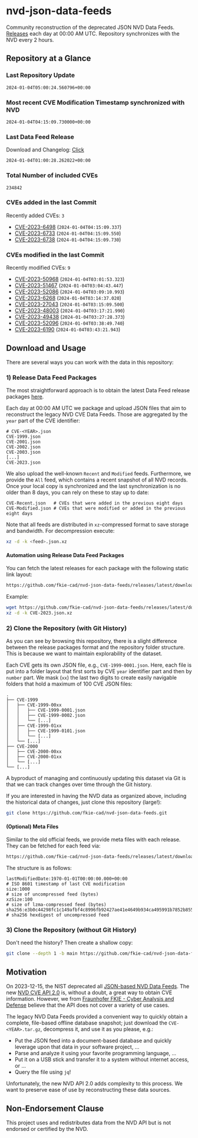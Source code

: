 # nvd-json-data-feeds

Community reconstruction of the deprecated JSON NVD Data Feeds. 
[Releases](https://github.com/fkie-cad/nvd-json-data-feeds/releases/latest) each day at 00:00 AM UTC.
Repository synchronizes with the NVD every 2 hours.

## Repository at a Glance

### Last Repository Update

```plain
2024-01-04T05:00:24.560796+00:00
```

### Most recent CVE Modification Timestamp synchronized with NVD

```plain
2024-01-04T04:15:09.730000+00:00
```

### Last Data Feed Release

Download and Changelog: [Click](https://github.com/fkie-cad/nvd-json-data-feeds/releases/latest)

```plain
2024-01-04T01:00:28.262022+00:00
```

### Total Number of included CVEs

```plain
234842
```

### CVEs added in the last Commit

Recently added CVEs: `3`

* [CVE-2023-6498](CVE-2023/CVE-2023-64xx/CVE-2023-6498.json) (`2024-01-04T04:15:09.337`)
* [CVE-2023-6733](CVE-2023/CVE-2023-67xx/CVE-2023-6733.json) (`2024-01-04T04:15:09.550`)
* [CVE-2023-6738](CVE-2023/CVE-2023-67xx/CVE-2023-6738.json) (`2024-01-04T04:15:09.730`)


### CVEs modified in the last Commit

Recently modified CVEs: `9`

* [CVE-2023-50968](CVE-2023/CVE-2023-509xx/CVE-2023-50968.json) (`2024-01-04T03:01:53.323`)
* [CVE-2023-51467](CVE-2023/CVE-2023-514xx/CVE-2023-51467.json) (`2024-01-04T03:04:43.447`)
* [CVE-2023-52086](CVE-2023/CVE-2023-520xx/CVE-2023-52086.json) (`2024-01-04T03:09:10.993`)
* [CVE-2023-6268](CVE-2023/CVE-2023-62xx/CVE-2023-6268.json) (`2024-01-04T03:14:37.020`)
* [CVE-2023-27043](CVE-2023/CVE-2023-270xx/CVE-2023-27043.json) (`2024-01-04T03:15:09.500`)
* [CVE-2023-48003](CVE-2023/CVE-2023-480xx/CVE-2023-48003.json) (`2024-01-04T03:17:21.990`)
* [CVE-2023-49438](CVE-2023/CVE-2023-494xx/CVE-2023-49438.json) (`2024-01-04T03:27:28.373`)
* [CVE-2023-52096](CVE-2023/CVE-2023-520xx/CVE-2023-52096.json) (`2024-01-04T03:38:49.740`)
* [CVE-2023-6190](CVE-2023/CVE-2023-61xx/CVE-2023-6190.json) (`2024-01-04T03:43:21.943`)


## Download and Usage

There are several ways you can work with the data in this repository:

### 1) Release Data Feed Packages

The most straightforward approach is to obtain the latest Data Feed release packages [here](https://github.com/fkie-cad/nvd-json-data-feeds/releases/latest).

Each day at 00:00 AM UTC we package and upload JSON files that aim to reconstruct the legacy NVD CVE Data Feeds.
Those are aggregated by the `year` part of the CVE identifier:

```
# CVE-<YEAR>.json
CVE-1999.json
CVE-2001.json
CVE-2002.json
CVE-2003.json
[...]
CVE-2023.json
```

We also upload the well-known `Recent` and `Modified` feeds.
Furthermore, we provide the `All` feed, which contains a recent snapshot of all NVD records.
Once your local copy is synchronized and the last synchronization is no older than 8 days, you can rely on these to stay up to date:

```plain
CVE-Recent.json   # CVEs that were added in the previous eight days
CVE-Modified.json # CVEs that were modified or added in the previous eight days
```

Note that all feeds are distributed in `xz`-compressed format to save storage and bandwidth.
For decompression execute:

```sh
xz -d -k <feed>.json.xz
```


#### Automation using Release Data Feed Packages

You can fetch the latest releases for each package with the following static link layout:

```sh
https://github.com/fkie-cad/nvd-json-data-feeds/releases/latest/download/CVE-<YEAR>.json.xz
```

Example:

```sh
wget https://github.com/fkie-cad/nvd-json-data-feeds/releases/latest/download/CVE-2023.json.xz
xz -d -k CVE-2023.json.xz
```



### 2) Clone the Repository (with Git History)

As you can see by browsing this repository, there is a slight difference between the release packages format and the repository folder structure.
This is because we want to maintain explorability of the dataset.

Each CVE gets its own JSON file, e.g., `CVE-1999-0001.json`.
Here, each file is put into a folder layout that first sorts by CVE `year` identifier part and then by `number` part.
We mask (`xx`) the last two digits to create easily navigable folders that hold a maximum of 100 CVE JSON files:

```plain
.
├── CVE-1999
│   ├── CVE-1999-00xx
│   │   ├── CVE-1999-0001.json
│   │   ├── CVE-1999-0002.json
│   │   └── [...]
│   ├── CVE-1999-01xx
│   │   ├── CVE-1999-0101.json
│   │   └── [...]
│   └── [...]
├── CVE-2000
│   ├── CVE-2000-00xx
│   ├── CVE-2000-01xx
│   └── [...]
└── [...]
```

A byproduct of managing and continuously updating this dataset via Git is that we can track changes over time through the Git history.

If you are interested in having the NVD data as organized above, including the historical data of changes, just clone this repository (large!):

```sh
git clone https://github.com/fkie-cad/nvd-json-data-feeds.git
```

#### (Optional) Meta Files

Similar to the old official feeds, we provide meta files with each release. They can be fetched for each feed via:

```sh
https://github.com/fkie-cad/nvd-json-data-feeds/releases/latest/download/CVE-<YEAR>.meta
```

The structure is as follows:

```plain
lastModifiedDate:1970-01-01T00:00:00.000+00:00                          # ISO 8601 timestamp of last CVE modification
size:1000                                                               # size of uncompressed feed (bytes)
xzSize:100                                                              # size of lzma-compressed feed (bytes)
sha256:e3b0c44298fc1c149afbf4c8996fb92427ae41e4649b934ca495991b7852b855 # sha256 hexdigest of uncompressed feed
```


### 3) Clone the Repository (without Git History)

Don't need the history? Then create a shallow copy:

```sh
git clone --depth 1 -b main https://github.com/fkie-cad/nvd-json-data-feeds.git
```

## Motivation

On 2023-12-15, the NIST deprecated all [JSON-based NVD Data Feeds](https://nvd.nist.gov/vuln/data-feeds#divRetirementBanner-1).
The new [NVD CVE API 2.0](https://nvd.nist.gov/developers/vulnerabilities) is, without a doubt, a great way to obtain CVE information.
However, we from [Fraunhofer FKIE - Cyber Analysis and Defense](https://www.fkie.fraunhofer.de/en/departments/cad.html) believe that the API does not cover a variety of use cases.

The legacy NVD Data Feeds provided a convenient way to quickly obtain a complete, file-based offline database snapshot; just download the `CVE-<YEAR>.tar.gz`, decompress it, and use it as you please, e.g.:

* Put the JSON feed into a document-based database and quickly leverage upon that data in your software project, ...
* Parse and analyze it using your favorite programming language, ...
* Put it on a USB stick and transfer it to a system without internet access, or ...
* Query the file using `jq`!

Unfortunately, the new NVD API 2.0 adds complexity to this process.
We want to preserve ease of use by reconstructing these data sources.

## Non-Endorsement Clause

This project uses and redistributes data from the NVD API but is not endorsed or certified by the NVD.